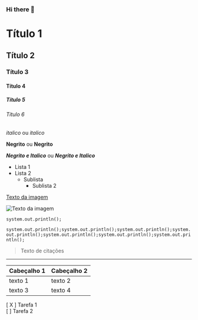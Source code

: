 ### Hi there 👋

<!-- Cabeçalhos -->

# Título 1
## Título 2
### Título 3
#### Título 4
##### Título 5
###### Título 6


*italico* ou _italico_

**Negrito** ou __Negrito__

___Negrito e Italico___ ou ***Negrito e Italico***

- Lista 1
- Lista 2
   - Sublista
       - Sublista 2

<!-- Adicionando links a textos-->
[Texto da imagem](https://encrypted-tbn3.gstatic.com/images?q=tbn:ANd9GcQgByBT5IiAT_a2x9pUVb4VMoOrlzHH7Jrzj-HB5jzHlR4lNLMS)

<!-- Adicionando imagem ao markdown -->
![Texto da imagem](https://encrypted-tbn3.gstatic.com/images?q=tbn:ANd9GcQgByBT5IiAT_a2x9pUVb4VMoOrlzHH7Jrzj-HB5jzHlR4lNLMS)


<!-- Isenrção de códigos de linha no Markdown é colocado entre crases -->
`system.out.println();`

<!-- Isenrção de códigos de bloco no Markdown é colocado entre 3 crases, pode ser qualquer linguagem -->
```system.out.println();system.out.println();system.out.println();system.out.println();system.out.println();system.out.println();system.out.println();```

<!-- Para citações usa-se a seta -->
> Texto de citações

<!-- Linhas de quebra são adicionadas com traços "---" -->

---------------------------------------

<!-- Tabelas -->

| Cabeçalho 1 | Cabeçalho 2 |
|-------------|-------------|
| texto 1     | texto 2     |
| texto 3     | texto 4     |


<!-- Checkout O Markdown aceita a tag "br" do HTML-->

[ X ] Tarefa 1 <br>
[ ] Tarefa 2


<!--
**MarcusRyo/MarcusRyo** is a ✨ _special_ ✨ repository because its `README.md` (this file) appears on your GitHub profile.

Here are some ideas to get you started:

- 🔭 I’m currently working on ...
- 🌱 I’m currently learning ...
- 👯 I’m looking to collaborate on ...
- 🤔 I’m looking for help with ...
- 💬 Ask me about ...
- 📫 How to reach me: ...
- 😄 Pronouns: ...
- ⚡ Fun fact: ...
-->
